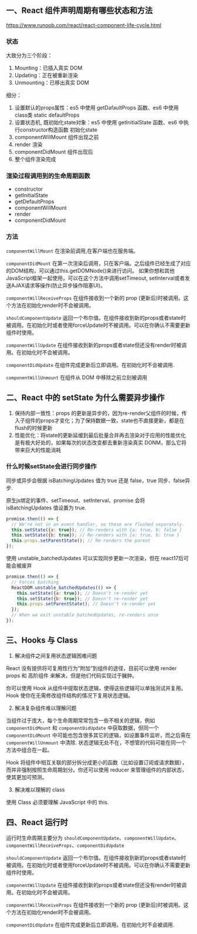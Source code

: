 ## 一、React 组件声明周期有哪些状态和方法

https://www.runoob.com/react/react-component-life-cycle.html

### 状态

大致分为三个阶段：

1. Mounting：已插入真实 DOM
2. Updating：正在被重新渲染
3. Unmounting：已移出真实 DOM

细分：

1. 设置默认的props属性：es5 中使用 getDafaultProps 函数、es6 中使用class类 static defaultProps
2. 设置状态机, 既初始化state对象：es5 中使用 getInitialState 函数、es6 中执行constructor构造函数 初始化state
3. componentWillMount 组件出现之前
4. render 渲染
5. componentDidMount 组件出现后
6. 整个组件渲染完成


### 渲染过程调用到的生命周期函数

* constructor
* getInitialState 
* getDefaultProps
* componentWillMount
* render
* componentDidMount

### 方法

`componentWillMount` 在渲染前调用,在客户端也在服务端。

`componentDidMount` 在第一次渲染后调用，只在客户端。之后组件已经生成了对应的DOM结构，可以通过this.getDOMNode()来进行访问。 如果你想和其他JavaScript框架一起使用，可以在这个方法中调用setTimeout, setInterval或者发送AJAX请求等操作(防止异步操作阻塞UI)。

`componentWillReceiveProps` 在组件接收到一个新的 prop (更新后)时被调用。这个方法在初始化render时不会被调用。

`shouldComponentUpdate` 返回一个布尔值。在组件接收到新的props或者state时被调用。在初始化时或者使用forceUpdate时不被调用。可以在你确认不需要更新组件时使用。

`componentWillUpdate` 在组件接收到新的props或者state但还没有render时被调用。在初始化时不会被调用。

`componentDidUpdate` 在组件完成更新后立即调用。在初始化时不会被调用.

`componentWillUnmount` 在组件从 DOM 中移除之前立刻被调用
 
## 二、React 中的 setState 为什么需要异步操作

 1. 保持内部一致性：props 的更新是异步的，因为re-render父组件的时候，传入子组件的props才变化；为了保持数据一致，state也不直接更新，都是在flush的时候更新
 2. 性能优化：将state的更新延缓到最后批量合并再去渲染对于应用的性能优化是有极大好处的，如果每次的状态改变都去重新渲染真实 DONM，那么它将带来巨大的性能消耗

### 什么时候setState会进行同步操作

同步或异步会根据 isBatchingUpdates 值为 true 还是 false，true 同步、false异步.

原生js绑定的事件、setTimeout、setInterval、promise 会将 isBatchingUpdates 值设置为 true.

```js
promise.then(() => {
  // We're not in an event handler, so these are flushed separately.
  this.setState({a: true}); // Re-renders with {a: true, b: false }
  this.setState({b: true}); // Re-renders with {a: true, b: true }
  this.props.setParentState(); // Re-renders the parent
});
```

使用 unstable_batchedUpdates 可以实现同步更新一次渲染，但在 react17后可能会被废弃

```js
promise.then(() => {
  // Forces batching
  ReactDOM.unstable_batchedUpdates(() => {
    this.setState({a: true}); // Doesn't re-render yet
    this.setState({b: true}); // Doesn't re-render yet
    this.props.setParentState(); // Doesn't re-render yet
  });
  // When we exit unstable_batchedUpdates, re-renders once
});
```

## 三、Hooks 与 Class

1. 解决组件之间复用状态逻辑困难问题

React 没有提供将可复用性行为“附加”到组件的途径，目前可以使用 render props 和 高阶组件 来解决，但是他们代码实现过于臃肿。

你可以使用 Hook 从组件中提取状态逻辑，使得这些逻辑可以单独测试并复用。Hook 使你在无需修改组件结构的情况下复用状态逻辑。

2. 解决复杂组件难以理解问题

当组件过于庞大，每个生命周期常常包含一些不相关的逻辑，例如 `componentDidMount` 和 `componentDidUpdate` 中获取数据，但同一个 `componentDidMount` 中可能也包含很多其它的逻辑，如设置事件监听，而之后需在 `componentWillUnmount` 中清除. 状态逻辑无处不在，不想管的代码可能在同一个方法中组合在一起。

Hook 将组件中相互关联的部分拆分成更小的函数（比如设置订阅或请求数据），而并非强制按照生命周期划分。你还可以使用 reducer 来管理组件的内部状态，使其更加可预测。


3. 解决难以理解的 class

使用 Class 必须要理解 JavaScript 中的 this.

## 四、React 运行时

运行时生命周期主要分为 `shouldComponentUpdate`、`componentWillUpdate`、`componentWillReceiveProps`、`componentDidUpdate`


`shouldComponentUpdate` 返回一个布尔值。在组件接收到新的props或者state时被调用。在初始化时或者使用forceUpdate时不被调用。可以在你确认不需要更新组件时使用。

`componentWillUpdate` 在组件接收到新的props或者state但还没有render时被调用。在初始化时不会被调用。

`componentWillReceiveProps` 在组件接收到一个新的 prop (更新后)时被调用。这个方法在初始化render时不会被调用。

`componentDidUpdate` 在组件完成更新后立即调用。在初始化时不会被调用.